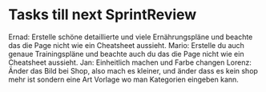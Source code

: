 # Tasks till next SprintReview

Ernad: Erstelle schöne detaillierte und viele Ernährungspläne und beachte das die Page nicht wie ein Cheatsheet aussieht.
Mario: Erstelle du auch genaue Trainingspläne und beachte auch du das die Page nicht wie ein Cheatsheet aussieht.
Jan: Einheitlich machen und Farbe changen
Lorenz: Änder das Bild bei Shop, also mach es kleiner, und änder dass es kein shop mehr ist sondern eine Art Vorlage wo man Kategorien eingeben kann.
